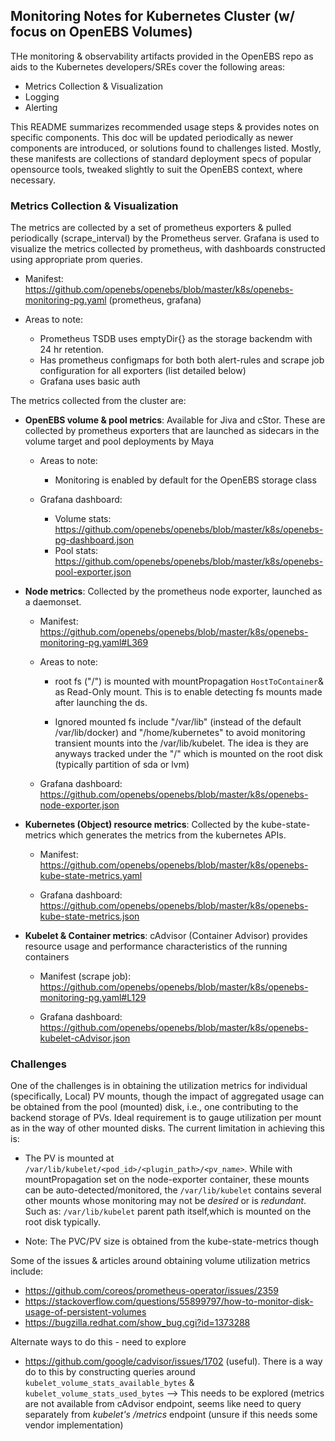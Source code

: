 ## Monitoring Notes for Kubernetes Cluster (w/ focus on OpenEBS Volumes)

THe monitoring & observability artifacts provided in the OpenEBS repo as aids to the Kubernetes developers/SREs cover the following areas: 

- Metrics Collection & Visualization 
- Logging 
- Alerting

This README summarizes recommended usage steps & provides notes on specific components. This doc will be updated periodically as newer components are 
introduced, or solutions found to challenges listed. Mostly, these manifests are collections of standard deployment specs of popular opensource tools, 
tweaked slightly to suit the OpenEBS context, where necessary. 

### Metrics Collection & Visualization

The metrics are collected by a set of prometheus exporters & pulled periodically (scrape_interval) by the Prometheus server. Grafana is used to 
visualize the metrics collected by prometheus, with dashboards constructed using appropriate prom queries. 

- Manifest: https://github.com/openebs/openebs/blob/master/k8s/openebs-monitoring-pg.yaml (prometheus, grafana)
  
- Areas to note: 
  
  - Prometheus TSDB uses emptyDir{} as the storage backendm with 24 hr retention. 
  - Has prometheus configmaps for both both alert-rules and scrape job configuration for all exporters (list detailed below) 
  - Grafana uses basic auth

The metrics collected from the cluster are: 
 
- **OpenEBS volume & pool metrics**: Available for Jiva and cStor. These are collected by prometheus exporters that are launched as sidecars 
  in the volume target and pool deployments by Maya

  - Areas to note: 

      - Monitoring is enabled by default for the OpenEBS storage class

  - Grafana dashboard: 

      - Volume stats: https://github.com/openebs/openebs/blob/master/k8s/openebs-pg-dashboard.json
      - Pool stats: https://github.com/openebs/openebs/blob/master/k8s/openebs-pool-exporter.json

- **Node metrics**: Collected by the prometheus node exporter, launched as a daemonset. 

  - Manifest: https://github.com/openebs/openebs/blob/master/k8s/openebs-monitoring-pg.yaml#L369

  - Areas to note: 
 
      - root fs ("/") is mounted with mountPropagation `HostToContainer`& as Read-Only mount. This is to enable detecting fs mounts made 
      after launching the ds.

      - Ignored mounted fs include "/var/lib" (instead of the default /var/lib/docker) and "/home/kubernetes" to avoid monitoring transient mounts 
      into the /var/lib/kubelet. The idea is they are anyways tracked under the "/" which is mounted on the root disk (typically partition of sda or lvm)

  - Grafana dashboard: https://github.com/openebs/openebs/blob/master/k8s/openebs-node-exporter.json

- **Kubernetes (Object) resource metrics**: Collected by the kube-state-metrics which generates the metrics from the kubernetes APIs. 

  - Manifest: https://github.com/openebs/openebs/blob/master/k8s/openebs-kube-state-metrics.yaml
  
  - Grafana dashboard: https://github.com/openebs/openebs/blob/master/k8s/openebs-kube-state-metrics.json

- **Kubelet & Container metrics**: cAdvisor (Container Advisor) provides resource usage and performance characteristics of the running containers

    - Manifest (scrape job): https://github.com/openebs/openebs/blob/master/k8s/openebs-monitoring-pg.yaml#L129

    - Grafana dashboard: https://github.com/openebs/openebs/blob/master/k8s/openebs-kubelet-cAdvisor.json

### Challenges

One of the challenges is in obtaining the utilization metrics for individual (specifically, Local) PV mounts, though the impact of aggregated usage 
can be obtained from the pool (mounted) disk, i.e., one contributing to the backend storage of PVs. Ideal requirement is to gauge utilization per mount
as in the way of other mounted disks. The current limitation in achieving this is:

- The PV is mounted at `/var/lib/kubelet/<pod_id>/<plugin_path>/<pv_name>`. While with mountPropagation set on the node-exporter container, these mounts can be
  auto-detected/monitored, the `/var/lib/kubelet` contains several other mounts whose monitoring may not be *desired* or is *redundant*. Such as: `/var/lib/kubelet` 
  parent path itself,which is mounted on the root disk typically.

- Note: The PVC/PV size is obtained from the kube-state-metrics though

Some of the issues & articles around obtaining volume utilization metrics include: 
  
- https://github.com/coreos/prometheus-operator/issues/2359
- https://stackoverflow.com/questions/55899797/how-to-monitor-disk-usage-of-persistent-volumes
- https://bugzilla.redhat.com/show_bug.cgi?id=1373288

Alternate ways to do this - need to explore

- https://github.com/google/cadvisor/issues/1702 (useful). There is a way do to this by constructing queries around `kubelet_volume_stats_available_bytes` & 
  `kubelet_volume_stats_used_bytes` --> This needs to be explored (metrics are not available from cAdvisor endpoint, seems like need to query separately from *kubelet's*
  */metrics* endpoint (unsure if this needs some vendor implementation)




